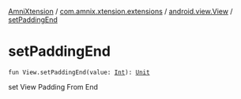 [AmniXtension](../../index.md) / [com.amnix.xtension.extensions](../index.md) / [android.view.View](index.md) / [setPaddingEnd](./set-padding-end.md)

# setPaddingEnd

`fun View.setPaddingEnd(value: `[`Int`](https://kotlinlang.org/api/latest/jvm/stdlib/kotlin/-int/index.html)`): `[`Unit`](https://kotlinlang.org/api/latest/jvm/stdlib/kotlin/-unit/index.html)

set View Padding From End

